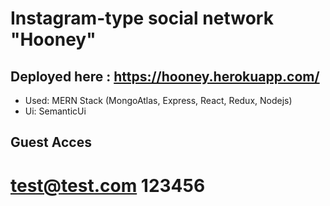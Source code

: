 # Instagram-type social network "Hooney"
## Deployed here : https://hooney.herokuapp.com/
* Used: MERN Stack (MongoAtlas, Express, React, Redux, Nodejs)
* Ui: SemanticUi 
## Guest Acces 
# test@test.com 123456
